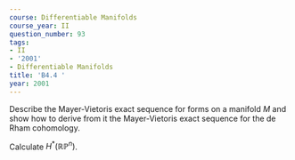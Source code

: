 ```yaml
---
course: Differentiable Manifolds
course_year: II
question_number: 93
tags:
- II
- '2001'
- Differentiable Manifolds
title: 'B4.4 '
year: 2001
---
```



Describe the Mayer-Vietoris exact sequence for forms on a manifold $M$ and show how to derive from it the Mayer-Vietoris exact sequence for the de Rham cohomology.

Calculate $H^{*}\left(\mathbb{R} \mathbb{P}^{n}\right)$.